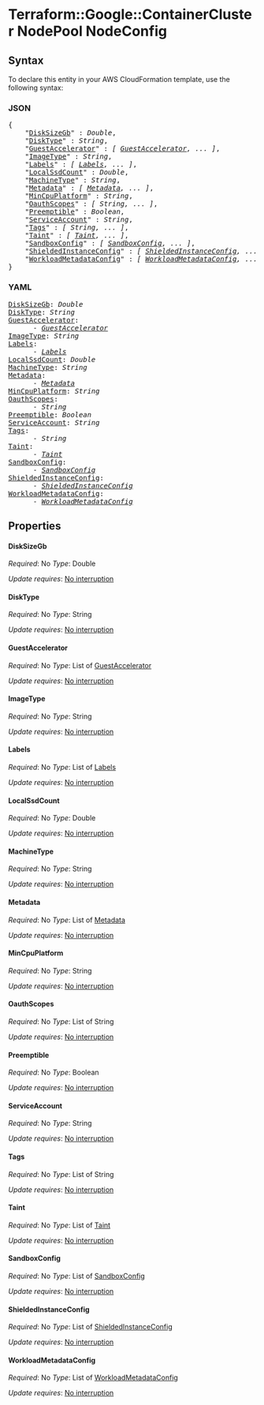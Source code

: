 # Terraform::Google::ContainerCluster NodePool NodeConfig

## Syntax

To declare this entity in your AWS CloudFormation template, use the following syntax:

### JSON

<pre>
{
    "<a href="#disksizegb" title="DiskSizeGb">DiskSizeGb</a>" : <i>Double</i>,
    "<a href="#disktype" title="DiskType">DiskType</a>" : <i>String</i>,
    "<a href="#guestaccelerator" title="GuestAccelerator">GuestAccelerator</a>" : <i>[ <a href="nodepool-nodeconfig-guestaccelerator.md">GuestAccelerator</a>, ... ]</i>,
    "<a href="#imagetype" title="ImageType">ImageType</a>" : <i>String</i>,
    "<a href="#labels" title="Labels">Labels</a>" : <i>[ <a href="nodepool-nodeconfig-labels.md">Labels</a>, ... ]</i>,
    "<a href="#localssdcount" title="LocalSsdCount">LocalSsdCount</a>" : <i>Double</i>,
    "<a href="#machinetype" title="MachineType">MachineType</a>" : <i>String</i>,
    "<a href="#metadata" title="Metadata">Metadata</a>" : <i>[ <a href="nodepool-nodeconfig-metadata.md">Metadata</a>, ... ]</i>,
    "<a href="#mincpuplatform" title="MinCpuPlatform">MinCpuPlatform</a>" : <i>String</i>,
    "<a href="#oauthscopes" title="OauthScopes">OauthScopes</a>" : <i>[ String, ... ]</i>,
    "<a href="#preemptible" title="Preemptible">Preemptible</a>" : <i>Boolean</i>,
    "<a href="#serviceaccount" title="ServiceAccount">ServiceAccount</a>" : <i>String</i>,
    "<a href="#tags" title="Tags">Tags</a>" : <i>[ String, ... ]</i>,
    "<a href="#taint" title="Taint">Taint</a>" : <i>[ <a href="nodepool-nodeconfig-taint.md">Taint</a>, ... ]</i>,
    "<a href="#sandboxconfig" title="SandboxConfig">SandboxConfig</a>" : <i>[ <a href="nodepool-nodeconfig-sandboxconfig.md">SandboxConfig</a>, ... ]</i>,
    "<a href="#shieldedinstanceconfig" title="ShieldedInstanceConfig">ShieldedInstanceConfig</a>" : <i>[ <a href="nodepool-nodeconfig-shieldedinstanceconfig.md">ShieldedInstanceConfig</a>, ... ]</i>,
    "<a href="#workloadmetadataconfig" title="WorkloadMetadataConfig">WorkloadMetadataConfig</a>" : <i>[ <a href="nodepool-nodeconfig-workloadmetadataconfig.md">WorkloadMetadataConfig</a>, ... ]</i>
}
</pre>

### YAML

<pre>
<a href="#disksizegb" title="DiskSizeGb">DiskSizeGb</a>: <i>Double</i>
<a href="#disktype" title="DiskType">DiskType</a>: <i>String</i>
<a href="#guestaccelerator" title="GuestAccelerator">GuestAccelerator</a>: <i>
      - <a href="nodepool-nodeconfig-guestaccelerator.md">GuestAccelerator</a></i>
<a href="#imagetype" title="ImageType">ImageType</a>: <i>String</i>
<a href="#labels" title="Labels">Labels</a>: <i>
      - <a href="nodepool-nodeconfig-labels.md">Labels</a></i>
<a href="#localssdcount" title="LocalSsdCount">LocalSsdCount</a>: <i>Double</i>
<a href="#machinetype" title="MachineType">MachineType</a>: <i>String</i>
<a href="#metadata" title="Metadata">Metadata</a>: <i>
      - <a href="nodepool-nodeconfig-metadata.md">Metadata</a></i>
<a href="#mincpuplatform" title="MinCpuPlatform">MinCpuPlatform</a>: <i>String</i>
<a href="#oauthscopes" title="OauthScopes">OauthScopes</a>: <i>
      - String</i>
<a href="#preemptible" title="Preemptible">Preemptible</a>: <i>Boolean</i>
<a href="#serviceaccount" title="ServiceAccount">ServiceAccount</a>: <i>String</i>
<a href="#tags" title="Tags">Tags</a>: <i>
      - String</i>
<a href="#taint" title="Taint">Taint</a>: <i>
      - <a href="nodepool-nodeconfig-taint.md">Taint</a></i>
<a href="#sandboxconfig" title="SandboxConfig">SandboxConfig</a>: <i>
      - <a href="nodepool-nodeconfig-sandboxconfig.md">SandboxConfig</a></i>
<a href="#shieldedinstanceconfig" title="ShieldedInstanceConfig">ShieldedInstanceConfig</a>: <i>
      - <a href="nodepool-nodeconfig-shieldedinstanceconfig.md">ShieldedInstanceConfig</a></i>
<a href="#workloadmetadataconfig" title="WorkloadMetadataConfig">WorkloadMetadataConfig</a>: <i>
      - <a href="nodepool-nodeconfig-workloadmetadataconfig.md">WorkloadMetadataConfig</a></i>
</pre>

## Properties

#### DiskSizeGb

_Required_: No
_Type_: Double

_Update requires_: [No interruption](https://docs.aws.amazon.com/AWSCloudFormation/latest/UserGuide/using-cfn-updating-stacks-update-behaviors.html#update-no-interrupt)

#### DiskType

_Required_: No
_Type_: String

_Update requires_: [No interruption](https://docs.aws.amazon.com/AWSCloudFormation/latest/UserGuide/using-cfn-updating-stacks-update-behaviors.html#update-no-interrupt)

#### GuestAccelerator

_Required_: No
_Type_: List of <a href="nodepool-nodeconfig-guestaccelerator.md">GuestAccelerator</a>

_Update requires_: [No interruption](https://docs.aws.amazon.com/AWSCloudFormation/latest/UserGuide/using-cfn-updating-stacks-update-behaviors.html#update-no-interrupt)

#### ImageType

_Required_: No
_Type_: String

_Update requires_: [No interruption](https://docs.aws.amazon.com/AWSCloudFormation/latest/UserGuide/using-cfn-updating-stacks-update-behaviors.html#update-no-interrupt)

#### Labels

_Required_: No
_Type_: List of <a href="nodepool-nodeconfig-labels.md">Labels</a>

_Update requires_: [No interruption](https://docs.aws.amazon.com/AWSCloudFormation/latest/UserGuide/using-cfn-updating-stacks-update-behaviors.html#update-no-interrupt)

#### LocalSsdCount

_Required_: No
_Type_: Double

_Update requires_: [No interruption](https://docs.aws.amazon.com/AWSCloudFormation/latest/UserGuide/using-cfn-updating-stacks-update-behaviors.html#update-no-interrupt)

#### MachineType

_Required_: No
_Type_: String

_Update requires_: [No interruption](https://docs.aws.amazon.com/AWSCloudFormation/latest/UserGuide/using-cfn-updating-stacks-update-behaviors.html#update-no-interrupt)

#### Metadata

_Required_: No
_Type_: List of <a href="nodepool-nodeconfig-metadata.md">Metadata</a>

_Update requires_: [No interruption](https://docs.aws.amazon.com/AWSCloudFormation/latest/UserGuide/using-cfn-updating-stacks-update-behaviors.html#update-no-interrupt)

#### MinCpuPlatform

_Required_: No
_Type_: String

_Update requires_: [No interruption](https://docs.aws.amazon.com/AWSCloudFormation/latest/UserGuide/using-cfn-updating-stacks-update-behaviors.html#update-no-interrupt)

#### OauthScopes

_Required_: No
_Type_: List of String

_Update requires_: [No interruption](https://docs.aws.amazon.com/AWSCloudFormation/latest/UserGuide/using-cfn-updating-stacks-update-behaviors.html#update-no-interrupt)

#### Preemptible

_Required_: No
_Type_: Boolean

_Update requires_: [No interruption](https://docs.aws.amazon.com/AWSCloudFormation/latest/UserGuide/using-cfn-updating-stacks-update-behaviors.html#update-no-interrupt)

#### ServiceAccount

_Required_: No
_Type_: String

_Update requires_: [No interruption](https://docs.aws.amazon.com/AWSCloudFormation/latest/UserGuide/using-cfn-updating-stacks-update-behaviors.html#update-no-interrupt)

#### Tags

_Required_: No
_Type_: List of String

_Update requires_: [No interruption](https://docs.aws.amazon.com/AWSCloudFormation/latest/UserGuide/using-cfn-updating-stacks-update-behaviors.html#update-no-interrupt)

#### Taint

_Required_: No
_Type_: List of <a href="nodepool-nodeconfig-taint.md">Taint</a>

_Update requires_: [No interruption](https://docs.aws.amazon.com/AWSCloudFormation/latest/UserGuide/using-cfn-updating-stacks-update-behaviors.html#update-no-interrupt)

#### SandboxConfig

_Required_: No
_Type_: List of <a href="nodepool-nodeconfig-sandboxconfig.md">SandboxConfig</a>

_Update requires_: [No interruption](https://docs.aws.amazon.com/AWSCloudFormation/latest/UserGuide/using-cfn-updating-stacks-update-behaviors.html#update-no-interrupt)

#### ShieldedInstanceConfig

_Required_: No
_Type_: List of <a href="nodepool-nodeconfig-shieldedinstanceconfig.md">ShieldedInstanceConfig</a>

_Update requires_: [No interruption](https://docs.aws.amazon.com/AWSCloudFormation/latest/UserGuide/using-cfn-updating-stacks-update-behaviors.html#update-no-interrupt)

#### WorkloadMetadataConfig

_Required_: No
_Type_: List of <a href="nodepool-nodeconfig-workloadmetadataconfig.md">WorkloadMetadataConfig</a>

_Update requires_: [No interruption](https://docs.aws.amazon.com/AWSCloudFormation/latest/UserGuide/using-cfn-updating-stacks-update-behaviors.html#update-no-interrupt)

